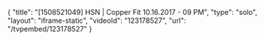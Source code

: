 {
    "title": "[1508521049] HSN | Copper Fit 10.16.2017 - 09 PM",
    "type": "solo",
    "layout": "iframe-static",
    "videoId": "123178527",
    "url": "\/tvpembed\/123178527"
}
